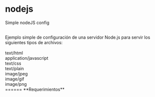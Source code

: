 nodejs
======

Simple nodeJS config

<br>
Ejemplo simple de configuración de una servidor Node.js para servir los siguientes tipos de archivos:<br><br>
text/html<br>
application/javascript<br> 
text/css<br>
text/plain<br>
image/jpeg<br>
image/gif<br>
image/png
<br>
======
**Requerimientos**
